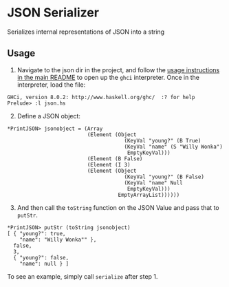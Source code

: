 # JSON Serializer
Serializes internal representations of JSON into a string

## Usage
1. Navigate to the json dir in the project, and follow the [usage instructions in the main README](../../README.md) to open up the `ghci` interpreter. Once in the interpreter, load the file:
```
GHCi, version 8.0.2: http://www.haskell.org/ghc/  :? for help
Prelude> :l json.hs
```

2. Define a JSON object:
```
*PrintJSON> jsonobject = (Array
						  (Element (Object
									  (KeyVal "young?" (B True)
									  (KeyVal "name" (S "Willy Wonka")
									   EmptyKeyVal)))
						  (Element (B False)
						  (Element (I 3)
						  (Element (Object
									  (KeyVal "young?" (B False)
									  (KeyVal "name" Null
									   EmptyKeyVal)))
									EmptyArrayList))))))
```

3. And then call the `toString` function on the JSON Value and pass that to `putStr`.
```
*PrintJSON> putStr (toString jsonobject)
[ { "young?": true,
    "name": "Willy Wonka"" },
  false,
  3,
  { "young?": false,
    "name": null } ]
```

To see an example, simply call `serialize` after step 1.
